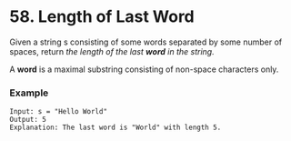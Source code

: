 # 58. Length of Last Word

Given a string s consisting of some words separated by some number of spaces, return _the length of the last **word** in the string._

A **word** is a maximal substring consisting of non-space characters only.

### Example
```
Input: s = "Hello World"
Output: 5
Explanation: The last word is "World" with length 5.
```